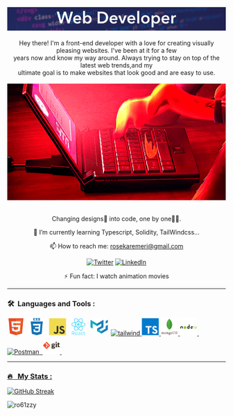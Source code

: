 <div align = "center"><img src="https://github.com/ro61zzy/ro61zzy/blob/main/title.jpeg" /></div>

<br />

<div align = "center"> Hey there! I'm a front-end developer with a love for creating visually pleasing websites. I've been at it for a few <br /> years now and know my way around. Always trying to stay on top of the latest web trends,and my<br /> ultimate goal is to make websites that look good and are easy to use.</div>

<br />

<div align="center">
<img src="https://github.com/ro61zzy/ro61zzy/blob/main/tarantulacando.webp" />
</div>

<div align="center">
 <br /> 
  
Changing designs🎑 into code, one by one👩‍💻.

🌱 I’m currently learning Typescript, Solidity, TailWindcss...

📫 How to reach me: rosekaremeri@gmail.com
  
 <p> 
  <a href="https://twitter.com/rosewachukak" target="_blank"><img alt="Twitter" src="https://img.shields.io/badge/twitter-%231DA1F2.svg?&style=for-the-badge&logo=twitter&logoColor=white" /></a> 
  <a href="https://www.linkedin.com/in/rose-wachuka-6086861b1/" target="_blank"><img alt="LinkedIn" src="https://img.shields.io/badge/linkedin-%230077B5.svg?&style=for-the-badge&logo=linkedin&logoColor=white" /></a> 
</p>
                                                                             
⚡ Fun fact: I watch animation movies
</div>


---

### 🛠 &nbsp;Languages and Tools :

<p>
<img src="https://github.com/devicons/devicon/blob/master/icons/html5/html5-original.svg" title="HTML5" alt="HTML" width="40" height="40"/>&nbsp;
<img src="https://github.com/devicons/devicon/blob/master/icons/css3/css3-plain-wordmark.svg"  title="CSS3" alt="CSS" width="40" height="40"/>&nbsp;
<img src="https://github.com/devicons/devicon/blob/master/icons/javascript/javascript-original.svg" title="JavaScript" alt="JavaScript" width="40" height="40"/>&nbsp;
<img src="https://github.com/devicons/devicon/blob/master/icons/react/react-original-wordmark.svg" title="React" alt="React" width="40" height="40"/>&nbsp;
<img src="https://github.com/devicons/devicon/blob/master/icons/materialui/materialui-original.svg" title="Material UI" alt="Material UI" width="40" height="40"/>&nbsp;
<a href="https://tailwindcss.com/" target="_blank" rel="noreferrer"> <img src="https://www.vectorlogo.zone/logos/tailwindcss/tailwindcss-icon.svg" alt="tailwind" width="40" height="40"/>
<a href="https://www.typescriptlang.org/" target="_blank" rel="noreferrer"> <img src="https://raw.githubusercontent.com/devicons/devicon/master/icons/typescript/typescript-original.svg" alt="typescript" width="40" height="40"/>
<a href="https://www.mongodb.com/" target="_blank" rel="noreferrer"> <img src="https://raw.githubusercontent.com/devicons/devicon/master/icons/mongodb/mongodb-original-wordmark.svg" alt="mongodb" width="40" height="40"/> 
<img src="https://github.com/devicons/devicon/blob/master/icons/nodejs/nodejs-original-wordmark.svg" title="NodeJS" alt="NodeJS" width="40" height="40"/>&nbsp;
<img src="https://www.vectorlogo.zone/logos/getpostman/getpostman-icon.svg" title="Postman"  alt="Postman" width="40" height="40"/>&nbsp;
<img src="https://github.com/devicons/devicon/blob/master/icons/git/git-original-wordmark.svg" title="Git" **alt="Git" width="40" height="40"/>&nbsp;
</p>

---

### 🔥 &nbsp; My Stats :

[![GitHub Streak](http://github-readme-streak-stats.herokuapp.com?user=ro61zzy&theme=dark&date_format=j%20M%5B%20Y%5D)](https://git.io/streak-stats)
 
 
<img align="left" src="https://github-readme-stats.vercel.app/api/top-langs?username=ro61zzy&show_icons=true&locale=en&layout=compact" alt="ro61zzy" />




